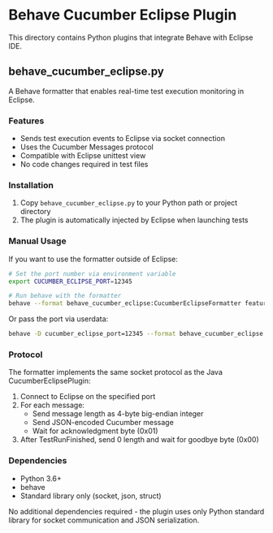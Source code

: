 # Behave Cucumber Eclipse Plugin

This directory contains Python plugins that integrate Behave with Eclipse IDE.

## behave_cucumber_eclipse.py

A Behave formatter that enables real-time test execution monitoring in Eclipse.

### Features

- Sends test execution events to Eclipse via socket connection
- Uses the Cucumber Messages protocol
- Compatible with Eclipse unittest view
- No code changes required in test files

### Installation

1. Copy `behave_cucumber_eclipse.py` to your Python path or project directory
2. The plugin is automatically injected by Eclipse when launching tests

### Manual Usage

If you want to use the formatter outside of Eclipse:

```bash
# Set the port number via environment variable
export CUCUMBER_ECLIPSE_PORT=12345

# Run behave with the formatter
behave --format behave_cucumber_eclipse:CucumberEclipseFormatter features/
```

Or pass the port via userdata:

```bash
behave -D cucumber_eclipse_port=12345 --format behave_cucumber_eclipse:CucumberEclipseFormatter features/
```

### Protocol

The formatter implements the same socket protocol as the Java CucumberEclipsePlugin:

1. Connect to Eclipse on the specified port
2. For each message:
   - Send message length as 4-byte big-endian integer
   - Send JSON-encoded Cucumber message
   - Wait for acknowledgment byte (0x01)
3. After TestRunFinished, send 0 length and wait for goodbye byte (0x00)

### Dependencies

- Python 3.6+
- behave
- Standard library only (socket, json, struct)

No additional dependencies required - the plugin uses only Python standard library for socket communication and JSON serialization.
